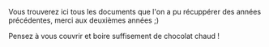 Vous trouverez ici tous les documents que l'on a pu récuppérer des années précédentes, merci aux deuxièmes années ;)

Pensez à vous couvrir et boire suffisement de chocolat chaud !

